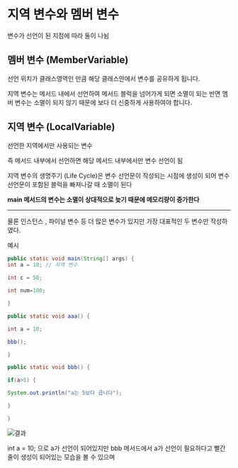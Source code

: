 
# 지역 변수와 멤버 변수


변수가 선언이 된 지점에 따라 둘이 나뉨 

## 멤버 변수 (MemberVariable)

선언 위치가 클래스영역인 만큼 해당 클래스안에서 변수를 공유하게 됩니다.

지역 변수는 메서드 내에서 선언하여 메서드 블럭을 넘어가게 되면 소멸이 되는 반면 멤버 변수는 소멸이 되지 않기 때문에 보다 더 신중하게 사용하여야 합니다.
## 지역 변수 (LocalVariable)

선언한 지역에서만 사용되는 변수 

즉 메서드 내부에서 선언하면 해당 메서드 내부에서만 변수 선언이 됨 

지역 변수의 생명주기 (Life Cycle)은 
변수 선언문이 작성되는 시점에 생성이 되어 
변수 선언문이 포함된 블럭을 빠져나갈 때 소멸이 된다

**main 메서드의 변수는 소멸이 상대적으로 늦기 때문에 메모리량이 증가한다**

---

물론 인스턴스 , 파이널 변수 등 더 많은 변수가 있지만 가장 대표적인 두 변수만 작성하였다.

예시 
```java
public static void main(String[] args) {
int a = 10; // 지역 변수

int c = 50;

int num=100;

}

public static void aaa() {

int a = 10;

bbb();

}

public static void bbb() {

if(a>5) {

System.out.println("a는 5보다 큽니다");

}

}


```

![결과](https://github.com/juniel1299/juniel1299.github.io/assets/62318700/13b98f21-f231-4c45-b52f-a407caa3e268)

int a = 10; 으로 a가 선언이 되어있지만 bbb 메서드에서 a가 선언이 필요하다고 빨간 줄이 생성이 되어있는 모습을 볼 수 있으며 